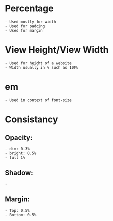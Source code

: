 # Percentage
    - Used mostly for width
    - Used for padding
    - Used for margin

# View Height/View Width
    - Used for height of a website
    - Width usually in % such as 100%

# em
    - Used in context of font-size


# Consistancy
## Opacity:
    - dim: 0.3%
    - bright: 0.5%
    - full 1%

## Shadow:
    - 

## Margin:
    - Top: 0.5%
    - Bottom: 0.5%

    
